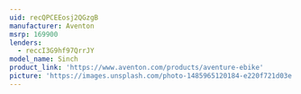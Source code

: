 ```yaml
---
uid: recQPCEEosj2QGzgB
manufacturer: Aventon
msrp: 169900
lenders:
  - reccI3G9hf97QrrJY
model_name: Sinch
product_link: 'https://www.aventon.com/products/aventure-ebike'
picture: 'https://images.unsplash.com/photo-1485965120184-e220f721d03e'
---
```

